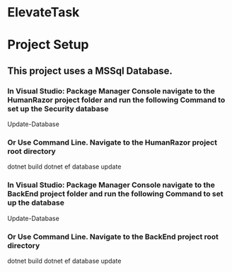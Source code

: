 ﻿# ElevateTask
 
# Project Setup
## This project uses a MSSql Database. 

### In Visual Studio: Package Manager Console navigate to the HumanRazor project folder and run the following Command to set up the Security database
Update-Database

### Or Use Command Line. Navigate to the HumanRazor project root directory
dotnet build
dotnet ef database update

### In Visual Studio: Package Manager Console navigate to the BackEnd project folder and run the following Command to set up the database
Update-Database

### Or Use Command Line. Navigate to the BackEnd project root directory
dotnet build
dotnet ef database update

 
